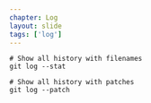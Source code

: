 ```yaml
---
chapter: Log
layout: slide
tags: ['log']
---
```


	# Show all history with filenames
	git log --stat

	# Show all history with patches
	git log --patch